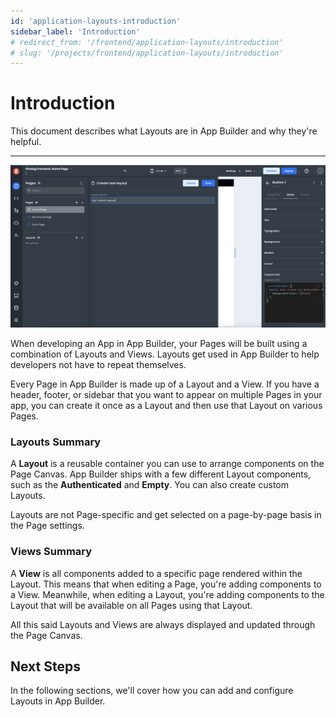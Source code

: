 ```yaml
---
id: 'application-layouts-introduction'
sidebar_label: 'Introduction'
# redirect_from: '/frontend/application-layouts/introduction'
# slug: '/projects/frontend/application-layouts/introduction'
---
```


# Introduction

This document describes what Layouts are in App Builder and why they're helpful.

---

![App Builder Layouts](./_images/ab-application-layouts-introduction-1.png)

When developing an App in App Builder, your Pages will be built using a combination of Layouts and Views. Layouts get used in App Builder to help developers not have to repeat themselves.

Every Page in App Builder is made up of a Layout and a View. If you have a header, footer, or sidebar that you want to appear on multiple Pages in your app, you can create it once as a Layout and then use that Layout on various Pages.

### Layouts Summary

A **Layout** is a reusable container you can use to arrange components on the Page Canvas. App Builder ships with a few different Layout components, such as the **Authenticated** and **Empty**. You can also create custom Layouts.

Layouts are not Page-specific and get selected on a page-by-page basis in the Page settings.

### Views Summary

A **View** is all components added to a specific page rendered within the Layout. This means that when editing a Page, you're adding components to a View. Meanwhile, when editing a Layout, you're adding components to the Layout that will be available on all Pages using that Layout.

All this said Layouts and Views are always displayed and updated through the Page Canvas.

## Next Steps

In the following sections, we'll cover how you can add and configure Layouts in App Builder.
